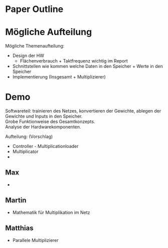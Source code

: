 # Paper Outline

# Mögliche Aufteilung

Mögliche Themenaufteilung:
- Design der HW
    - Flächenverbrauch + Taktfrequenz wichtig im Report
- Schnittstellen wie kommen welche Daten in den Speicher + Werte in den Speicher
- Implementierung (Insgesamt + Multiplizierer)

# Demo

Softwareteil: trainieren des Netzes, konvertieren der Gewichte, ablegen der Gewichte und Inputs in den Speicher.  
Grobe Funktionweise des Gesamtkonzepts.  
Analyse der Hardwarekomponenten.

Aufteilung: (Vorschlag)

- Controller - Multiplicationloader
- Multiplicator
-

## Max

-

## Martin

- Mathematik für Multiplikation im Netz

## Matthias

- Parallele Multiplizierer
